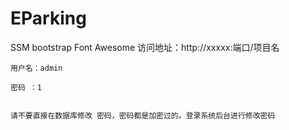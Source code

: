 # EParking
SSM bootstrap Font Awesome
访问地址：http://xxxxx:端口/项目名  

	用户名：admin 
	 
	密码 ：1
 

	请不要直接在数据库修改 密码，密码都是加密过的。登录系统后台进行修改密码
